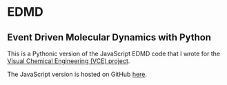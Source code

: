 # EDMD
## Event Driven Molecular Dynamics with Python

This is a Pythonic version of the JavaScript EDMD code that I wrote for the [Visual Chemical Engineering (VCE) project](http://visualchemeng.com/). 

The JavaScript version is hosted on GitHub [here](https://github.com/adm78/visualchemeng_js). 
